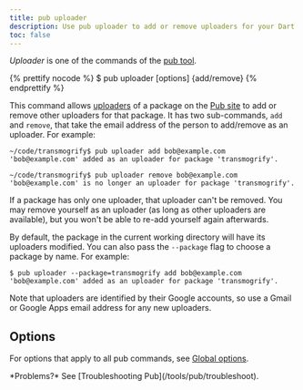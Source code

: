 ```yaml
---
title: pub uploader
description: Use pub uploader to add or remove uploaders for your Dart package on the Pub site.
toc: false
---
```


_Uploader_ is one of the commands of the [pub tool](/tools/pub/cmd).

{% prettify nocode %}
$ pub uploader [options] {add/remove} <email>
{% endprettify %}

This command allows
[uploaders](/tools/pub/glossary#uploader) of a
package on the [Pub site]({{site.pub}}) to add or remove
other uploaders for that package. It has two sub-commands,
`add` and `remove`, that take the email address of the person to
add/remove as an uploader. For example:

```terminal
~/code/transmogrify$ pub uploader add bob@example.com
'bob@example.com' added as an uploader for package 'transmogrify'.

~/code/transmogrify$ pub uploader remove bob@example.com
'bob@example.com' is no longer an uploader for package 'transmogrify'.
```

If a package has only one uploader, that uploader can't be removed. You may
remove yourself as an uploader (as long as other uploaders are available),
but you won't be able to re-add yourself again afterwards.

By default, the package in the current working directory will have its
uploaders modified. You can also pass the `--package` flag to choose a
package by name. For example:

```terminal
$ pub uploader --package=transmogrify add bob@example.com
'bob@example.com' added as an uploader for package 'transmogrify'.
```

Note that uploaders are identified by their Google accounts, so use a Gmail or
Google Apps email address for any new uploaders.

## Options

For options that apply to all pub commands, see
[Global options](/tools/pub/cmd#global-options).

<aside class="alert alert-info" markdown="1">
  *Problems?* See [Troubleshooting Pub](/tools/pub/troubleshoot).
</aside>
